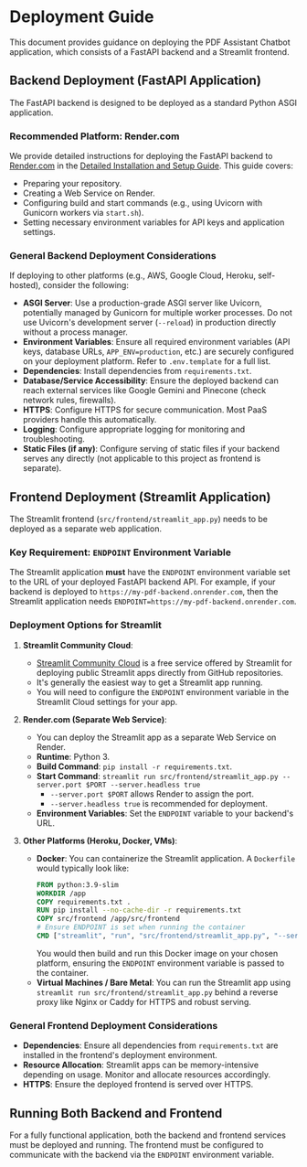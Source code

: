 # Deployment Guide

This document provides guidance on deploying the PDF Assistant Chatbot application, which consists of a FastAPI backend and a Streamlit frontend.

## Backend Deployment (FastAPI Application)

The FastAPI backend is designed to be deployed as a standard Python ASGI application.

### Recommended Platform: Render.com

We provide detailed instructions for deploying the FastAPI backend to [Render.com](https://render.com) in the [Detailed Installation and Setup Guide](INSTALLATION.md#🌐-deploy-to-rendercom). This guide covers:
- Preparing your repository.
- Creating a Web Service on Render.
- Configuring build and start commands (e.g., using Uvicorn with Gunicorn workers via `start.sh`).
- Setting necessary environment variables for API keys and application settings.

### General Backend Deployment Considerations

If deploying to other platforms (e.g., AWS, Google Cloud, Heroku, self-hosted), consider the following:
-   **ASGI Server**: Use a production-grade ASGI server like Uvicorn, potentially managed by Gunicorn for multiple worker processes. Do not use Uvicorn's development server (`--reload`) in production directly without a process manager.
-   **Environment Variables**: Ensure all required environment variables (API keys, database URLs, `APP_ENV=production`, etc.) are securely configured on your deployment platform. Refer to `.env.template` for a full list.
-   **Dependencies**: Install dependencies from `requirements.txt`.
-   **Database/Service Accessibility**: Ensure the deployed backend can reach external services like Google Gemini and Pinecone (check network rules, firewalls).
-   **HTTPS**: Configure HTTPS for secure communication. Most PaaS providers handle this automatically.
-   **Logging**: Configure appropriate logging for monitoring and troubleshooting.
-   **Static Files (if any)**: Configure serving of static files if your backend serves any directly (not applicable to this project as frontend is separate).

## Frontend Deployment (Streamlit Application)

The Streamlit frontend (`src/frontend/streamlit_app.py`) needs to be deployed as a separate web application.

### Key Requirement: `ENDPOINT` Environment Variable

The Streamlit application **must** have the `ENDPOINT` environment variable set to the URL of your deployed FastAPI backend API.
For example, if your backend is deployed to `https://my-pdf-backend.onrender.com`, then the Streamlit application needs `ENDPOINT=https://my-pdf-backend.onrender.com`.

### Deployment Options for Streamlit

1.  **Streamlit Community Cloud**:
    *   [Streamlit Community Cloud](https://streamlit.io/cloud) is a free service offered by Streamlit for deploying public Streamlit apps directly from GitHub repositories.
    *   It's generally the easiest way to get a Streamlit app running.
    *   You will need to configure the `ENDPOINT` environment variable in the Streamlit Cloud settings for your app.

2.  **Render.com (Separate Web Service)**:
    *   You can deploy the Streamlit app as a separate Web Service on Render.
    *   **Runtime**: Python 3.
    *   **Build Command**: `pip install -r requirements.txt`.
    *   **Start Command**: `streamlit run src/frontend/streamlit_app.py --server.port $PORT --server.headless true`
        *   `--server.port $PORT` allows Render to assign the port.
        *   `--server.headless true` is recommended for deployment.
    *   **Environment Variables**: Set the `ENDPOINT` variable to your backend's URL.

3.  **Other Platforms (Heroku, Docker, VMs)**:
    *   **Docker**: You can containerize the Streamlit application. A `Dockerfile` would typically look like:
        ```dockerfile
        FROM python:3.9-slim
        WORKDIR /app
        COPY requirements.txt .
        RUN pip install --no-cache-dir -r requirements.txt
        COPY src/frontend /app/src/frontend
        # Ensure ENDPOINT is set when running the container
        CMD ["streamlit", "run", "src/frontend/streamlit_app.py", "--server.port=8501", "--server.address=0.0.0.0"]
        ```
        You would then build and run this Docker image on your chosen platform, ensuring the `ENDPOINT` environment variable is passed to the container.
    *   **Virtual Machines / Bare Metal**: You can run the Streamlit app using `streamlit run src/frontend/streamlit_app.py` behind a reverse proxy like Nginx or Caddy for HTTPS and robust serving.

### General Frontend Deployment Considerations

-   **Dependencies**: Ensure all dependencies from `requirements.txt` are installed in the frontend's deployment environment.
-   **Resource Allocation**: Streamlit apps can be memory-intensive depending on usage. Monitor and allocate resources accordingly.
-   **HTTPS**: Ensure the deployed frontend is served over HTTPS.

## Running Both Backend and Frontend

For a fully functional application, both the backend and frontend services must be deployed and running. The frontend must be configured to communicate with the backend via the `ENDPOINT` environment variable.